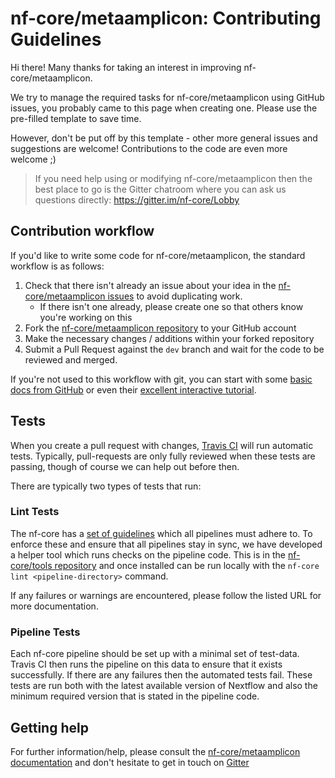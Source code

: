 # nf-core/metaamplicon: Contributing Guidelines

Hi there! Many thanks for taking an interest in improving nf-core/metaamplicon.

We try to manage the required tasks for nf-core/metaamplicon using GitHub issues, you probably came to this page when creating one. Please use the pre-filled template to save time.

However, don't be put off by this template - other more general issues and suggestions are welcome! Contributions to the code are even more welcome ;)

> If you need help using or modifying nf-core/metaamplicon then the best place to go is the Gitter chatroom where you can ask us questions directly: https://gitter.im/nf-core/Lobby

## Contribution workflow
If you'd like to write some code for nf-core/metaamplicon, the standard workflow
is as follows:

1. Check that there isn't already an issue about your idea in the
   [nf-core/metaamplicon issues](https://github.com/nf-core/metaamplicon/issues) to avoid
   duplicating work.
    * If there isn't one already, please create one so that others know you're working on this
2. Fork the [nf-core/metaamplicon repository](https://github.com/nf-core/metaamplicon) to your GitHub account
3. Make the necessary changes / additions within your forked repository
4. Submit a Pull Request against the `dev` branch and wait for the code to be reviewed and merged.

If you're not used to this workflow with git, you can start with some [basic docs from GitHub](https://help.github.com/articles/fork-a-repo/) or even their [excellent interactive tutorial](https://try.github.io/).


## Tests
When you create a pull request with changes, [Travis CI](https://travis-ci.org/) will run automatic tests.
Typically, pull-requests are only fully reviewed when these tests are passing, though of course we can help out before then.

There are typically two types of tests that run:

### Lint Tests
The nf-core has a [set of guidelines](http://nf-co.re/guidelines) which all pipelines must adhere to.
To enforce these and ensure that all pipelines stay in sync, we have developed a helper tool which runs checks on the pipeline code. This is in the [nf-core/tools repository](https://github.com/nf-core/tools) and once installed can be run locally with the `nf-core lint <pipeline-directory>` command.

If any failures or warnings are encountered, please follow the listed URL for more documentation.

### Pipeline Tests
Each nf-core pipeline should be set up with a minimal set of test-data.
Travis CI then runs the pipeline on this data to ensure that it exists successfully.
If there are any failures then the automated tests fail.
These tests are run both with the latest available version of Nextflow and also the minimum required version that is stated in the pipeline code.

## Getting help
For further information/help, please consult the [nf-core/metaamplicon documentation](https://github.com/nf-core/metaamplicon#documentation) and don't hesitate to get in touch on [Gitter](https://gitter.im/nf-core/Lobby)
